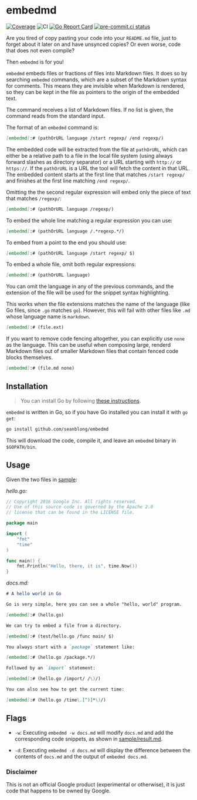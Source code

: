 # embedmd

[![Coverage](https://img.shields.io/badge/Coverage-0.0%25-red)](https://github.com/seanblong/embedmd/actions/workflows/test.yaml)
![CI](https://github.com/seanblong/embedmd/actions/workflows/test.yaml/badge.svg)
[![Go Report Card](https://goreportcard.com/badge/github.com/seanblong/embedmd)](https://goreportcard.com/report/github.com/seanblong/embedmd)
[![pre-commit.ci status](https://results.pre-commit.ci/badge/github/seanblong/embedmd/main.svg)](https://results.pre-commit.ci/latest/github/seanblong/embedmd/main)

Are you tired of copy pasting your code into your `README.md` file, just to
forget about it later on and have unsynced copies? Or even worse, code
that does not even compile?

Then `embedmd` is for you!

`embedmd` embeds files or fractions of files into Markdown files. It does
so by searching `embedmd` commands, which are a subset of the Markdown
syntax for comments. This means they are invisible when Markdown is
rendered, so they can be kept in the file as pointers to the origin of
the embedded text.

The command receives a list of Markdown files. If no list is given, the command
reads from the standard input.

The format of an `embedmd` command is:

```Markdown
[embedmd]:# (pathOrURL language /start regexp/ /end regexp/)
```

The embedded code will be extracted from the file at `pathOrURL`,
which can either be a relative path to a file in the local file
system (using always forward slashes as directory separator) or
a URL starting with `http://` or `https://`.
If the `pathOrURL` is a URL the tool will fetch the content in that URL.
The embedded content starts at the first line that matches `/start regexp/`
and finishes at the first line matching `/end regexp/`.

Omitting the the second regular expression will embed only the piece of text
that matches `/regexp/`:

```Markdown
[embedmd]:# (pathOrURL language /regexp/)
```

To embed the whole line matching a regular expression you can use:

```Markdown
[embedmd]:# (pathOrURL language /.*regexp.*/)
```

To embed from a point to the end you should use:

```Markdown
[embedmd]:# (pathOrURL language /start regexp/ $)
```

To embed a whole file, omit both regular expressions:

```Markdown
[embedmd]:# (pathOrURL language)
```

You can omit the language in any of the previous commands, and the extension
of the file will be used for the snippet syntax highlighting.

This works when the file extensions matches the name of the language (like Go
files, since `.go` matches `go`). However, this will fail with other files like
`.md` whose language name is `markdown`.

```Markdown
[embedmd]:# (file.ext)
```

If you want to remove code fencing altogether, you can explicitly use `none` as
the language.  This can be useful when composing large, renderd Markdown files out
of smaller Markdown files that contain fenced code blocks themselves.

```Markdown
[embedmd]:# (file.md none)
```

## Installation

> You can install Go by following [these instructions](https://golang.org/doc/install).

`embedmd` is written in Go, so if you have Go installed you can install it with
`go get`:

```bash
go install github.com/seanblong/embedmd
```

This will download the code, compile it, and leave an `embedmd` binary
in `$GOPATH/bin`.

## Usage

Given the two files in [sample](sample):

*hello.go:*

[embedmd]:# (sample/hello.go)

```go
// Copyright 2016 Google Inc. All rights reserved.
// Use of this source code is governed by the Apache 2.0
// license that can be found in the LICENSE file.

package main

import (
    "fmt"
    "time"
)

func main() {
    fmt.Println("Hello, there, it is", time.Now())
}
```

*docs.md:*

[embedmd]:# (sample/docs.md Markdown /./ /embedmd.*time.*/)

```Markdown
# A hello world in Go

Go is very simple, here you can see a whole "hello, world" program.

[embedmd]:# (hello.go)

We can try to embed a file from a directory.

[embedmd]:# (test/hello.go /func main/ $)

You always start with a `package` statement like:

[embedmd]:# (hello.go /package.*/)

Followed by an `import` statement:

[embedmd]:# (hello.go /import/ /\)/)

You can also see how to get the current time:

[embedmd]:# (hello.go /time\.[^)]*\)/)
```

## Flags

* `-w`: Executing `embedmd -w docs.md` will modify `docs.md`
  and add the corresponding code snippets, as shown in
  [sample/result.md](sample/result.md).

* `-d`: Executing `embedmd -d docs.md` will display the difference
  between the contents of `docs.md` and the output of
  `embedmd docs.md`.

### Disclaimer

This is not an official Google product (experimental or otherwise), it is just
code that happens to be owned by Google.
